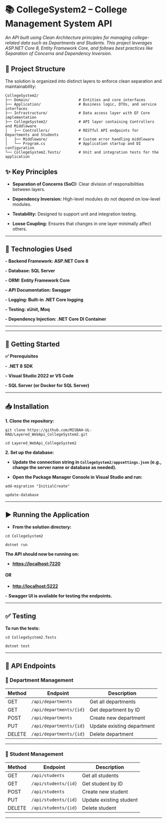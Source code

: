 # 📚 CollegeSystem2 – College Management System API
*An API built using Clean Architecture principles for managing college-related data such as Departments and Students. This project leverages ASP.NET Core 8, Entity Framework Core, and follows best practices like Separation of Concerns and Dependency Inversion.*

## 🧱  Project Structure
 The solution is organized into distinct layers to enforce clean separation and maintainability:


```
CollegeSystem2/
├── Domain/                      # Entities and core interfaces
├── Application/                 # Business logic, DTOs, and service interfaces
├── Infrastructure/              # Data access layer with EF Core implementation
├── CollegeSystem2/              # API layer containing Controllers and Middleware
│   ├── Controllers/             # RESTful API endpoints for Departments and Students
│   ├── Middleware/              # Custom error handling middleware
│   └── Program.cs               # Application startup and DI configuration
└── CollegeSystem2.Tests/        # Unit and integration tests for the application
```
## ✨ Key Principles
- **Separation of Concerns (SoC):** Clear division of responsibilities between layers.

- **Dependency Inversion:** High-level modules do not depend on low-level modules.

- **Testability:** Designed to support unit and integration testing.

- **Loose Coupling:** Ensures that changes in one layer minimally affect others.

---

## 🔧 Technologies Used

**-** **Backend Framework: ASP.NET Core 8**

**-** **Database: SQL Server**

**-** **ORM: Entity Framework Core**

**-** **API Documentation: Swagger**

**-** **Logging: Built-in .NET Core logging**

**-** **Testing: xUnit, Moq**

**-** **Dependency Injection: .NET Core DI Container**

---
---

## 🚀 Getting Started

 **✅ Prerequisites**

**-** **.NET 8 SDK**

**-** **Visual Studio 2022 or VS Code**

**-** **SQL Server (or Docker for SQL Server)**

---

## 📥 Installation

 **1. Clone the repository:**

```
git clone https://github.com/MISBAH-UL-HAQ/Layered_WebApi_CollegeSystem2.git

cd Layered_WebApi_CollegeSystem2
```


 **2. Set up the database:**

- **Update the connection string in `CollegeSystem2/appsettings.json` (e.g., change the server name or database as needed).**

- **Open the Package Manager Console in Visual Studio and run:**

```
add-migration "InitialCreate"

update-database
```

---

## ▶️ Running the Application

- **From the solution directory:**

```
cd CollegeSystem2

dotnet run
```

**The API should now be running on:**

- **[https://localhost:7220](https://localhost:7220)**
#### OR
- **[http://localhost:5222](http://localhost:5222)**

**-** **Swagger UI is available for testing the endpoints.**

---

## ✅ Testing

 **To run the tests:**

```
cd CollegeSystem2.Tests

dotnet test
```

---
## 📡 API Endpoints

### 🔷 Department Management

| Method | Endpoint                      | Description                  |
|--------|-------------------------------|------------------------------|
| GET    | `/api/departments`            | Get all departments          |
| GET    | `/api/departments/{id}`       | Get department by ID         |
| POST   | `/api/departments`            | Create new department        |
| PUT    | `/api/departments/{id}`       | Update existing department   |
| DELETE | `/api/departments/{id}`       | Delete department            |
---

### 🔷 Student Management


| Method | Endpoint                      | Description                  |
|--------|-------------------------------|------------------------------|
| GET    | `/api/students`            | Get all students         |
| GET    | `/api/students/{id}`       | Get student by ID         |
| POST   | `/api/students`            | Create new student        |
| PUT    | `/api/students/{id}`       | Update existing student   |
| DELETE | `/api/students/{id}`       | Delete student           |

---